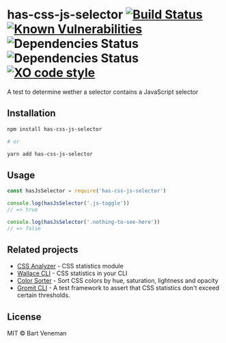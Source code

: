 # has-css-js-selector [![Build Status](https://travis-ci.org/bartveneman/has-css-js-selector.svg?branch=master)](https://travis-ci.org/bartveneman/has-css-js-selector) [![Known Vulnerabilities](https://snyk.io/test/github/bartveneman/has-css-js-selector/badge.svg)](https://snyk.io/test/github/bartveneman/has-css-js-selector) ![Dependencies Status](https://img.shields.io/david/bartveneman/has-css-js-selector.svg) ![Dependencies Status](https://img.shields.io/david/dev/bartveneman/has-css-js-selector.svg) [![XO code style](https://img.shields.io/badge/code_style-XO-5ed9c7.svg)](https://github.com/sindresorhus/xo)

A test to determine wether a selector contains a JavaScript selector

## Installation

```bash
npm install has-css-js-selector

# or

yarn add has-css-js-selector
```

## Usage

```js
const hasJsSelector = require('has-css-js-selector')

console.log(hasJsSelector('.js-toggle'))
// => true

console.log(hasJsSelector('.nothing-to-see-here'))
// => false
```

## Related projects

- [CSS Analyzer](https://github.com/projectwallace/css-analyzer) - CSS
  statistics module
- [Wallace CLI](https://github.com/bartveneman/wallace-cli) - CSS statistics in
  your CLI
- [Color Sorter](https://github.com/bartveneman/color-sorter) - Sort CSS colors
  by hue, saturation, lightness and opacity
- [Gromit CLI](https://github.com/bartveneman/gromit-cli) - A test framework to
  assert that CSS statistics don't exceed certain thresholds.

## License

MIT © Bart Veneman
